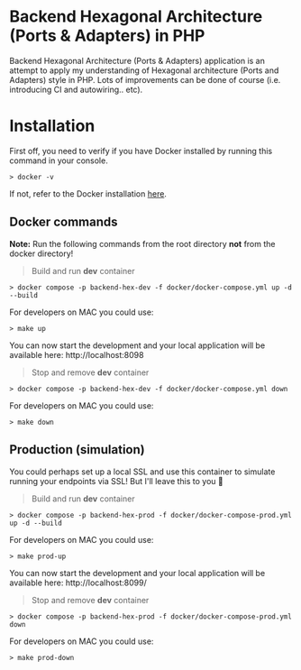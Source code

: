
# Backend Hexagonal Architecture (Ports & Adapters) in PHP

Backend Hexagonal Architecture (Ports & Adapters) application is an attempt to apply my understanding of Hexagonal architecture (Ports and Adapters) style in PHP. Lots of improvements can be done of course (i.e. introducing CI and autowiring.. etc).

# Installation
First off, you need to verify if you have Docker installed by running this command in your console.

`> docker -v`

If not, refer to the Docker installation [here](https://docs.docker.com/get-docker/).

## Docker commands
**Note:** Run the following commands from the root directory **not** from the docker directory!
> Build and run **dev** container

`> docker compose -p backend-hex-dev -f docker/docker-compose.yml up -d --build`

For developers on MAC you could use:

`> make up`

You can now start the development and your local application will be available here: http://localhost:8098

> Stop and remove **dev** container

`> docker compose -p backend-hex-dev -f docker/docker-compose.yml down`

For developers on MAC you could use:

`> make down`

## Production (simulation)

You could perhaps set up a local SSL and use this container to simulate running your endpoints via SSL! But I'll leave this to you 🙂

> Build and run **dev** container

`> docker compose -p backend-hex-prod -f docker/docker-compose-prod.yml up -d --build`

For developers on MAC you could use:

`> make prod-up`

You can now start the development and your local application will be available here: http://localhost:8099/

> Stop and remove **dev** container

`> docker compose -p backend-hex-prod -f docker/docker-compose-prod.yml down`

For developers on MAC you could use:

`> make prod-down`
